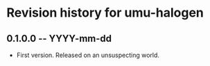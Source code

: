 # Revision history for umu-halogen

## 0.1.0.0 -- YYYY-mm-dd

* First version. Released on an unsuspecting world.
